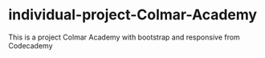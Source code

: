# individual-project-Colmar-Academy
This is a project Colmar Academy with bootstrap and responsive from Codecademy
